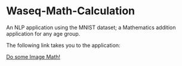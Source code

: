 # Waseq-Math-Calculation

An NLP application using the MNIST dataset; a Mathematics addition application for any age group. 

The following link takes you to the application:


<a href= "https://waseq225.github.io/Waseq-Math-Calculation/" target="_blank">Do some Image Math!</a>


